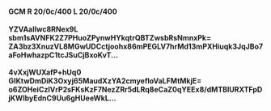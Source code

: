 #### GCM R 20/0c/400 L 20/0c/400
**YZVAaIlwc8RNex9L**<br/>**sbm1sAVNFK2Z7PHuoZPynwHYkqtrQBTZwsbRsNmnxPk=**<br/>**ZA3bz3XnuzVL8MGwUDCctjoohx86mPEGLV7hrMd13mPXHiuqk3JqJBo7aFoHwhazpC1tcJSuCjBxoKvT...**<br/><br/>
**4vXxjWUXafP+hUq0**<br/>**GIKtwDmDiK3Oxyj65MaudXzYA2cmyefloVaLFMtMkjE=**<br/>**o6ZOHeiCzlVrP2sFKsKzF7NezZRr5dLRq8eCaZ0qYEEx8/dMTBlURXTFpDjKWlbyEdnC9Uu6gHUeeWkL...**